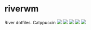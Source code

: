 # riverwm
River dotfiles. Catppuccin
![](https://raw.githubusercontent.com/theCode-Breaker/riverwm/main/screenshots/1.png)
![](https://raw.githubusercontent.com/theCode-Breaker/riverwm/main/screenshots/2.png)
![](https://raw.githubusercontent.com/theCode-Breaker/riverwm/main/screenshots/3.png)
![](https://raw.githubusercontent.com/theCode-Breaker/riverwm/main/screenshots/4.png)
![](https://raw.githubusercontent.com/theCode-Breaker/riverwm/main/screenshots/5.png)

